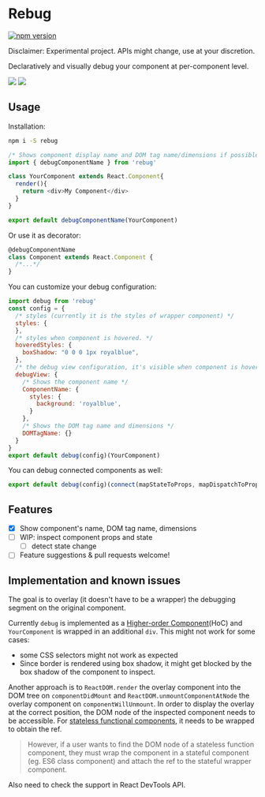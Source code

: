 Rebug
=====================

<!-- [![build status](https://img.shields.io/travis/xyc/rebug/master.svg?style=flat-square)](https://travis-ci.org/xyc/react-inspector) -->
[![npm version](https://img.shields.io/npm/v/rebug.svg?style=flat-square)](https://www.npmjs.com/package/react-inspector)
<!-- [![npm downloads](https://img.shields.io/npm/dm/rebug.svg?style=flat-square)](https://www.npmjs.com/package/react-inspector) -->

Disclaimer: Experimental project. APIs might change, use at your discretion.

Declaratively and visually debug your component at per-component level. 

![](https://cldup.com/OV7D9mP3L0.png)
![](https://cldup.com/cUtrBLPzRq-1200x1200.png)

## Usage

Installation:
```sh
npm i -S rebug
```

```js
/* Shows component display name and DOM tag name/dimensions if possible */
import { debugComponentName } from 'rebug'

class YourComponent extends React.Component{
  render(){
    return <div>My Component</div>
  }
}

export default debugComponentName(YourComponent)
```

Or use it as decorator:
```js
@debugComponentName
class Component extends React.Component {
  /*...*/
}
```

You can customize your debug configuration:
```js
import debug from 'rebug'
const config = {
  /* styles (currently it is the styles of wrapper component) */
  styles: {
  },
  /* styles when component is hovered. */
  hoveredStyles: {
    boxShadow: "0 0 0 1px royalblue",
  },
  /* the debug view configuration, it's visible when component is hovered */
  debugView: {
    /* Shows the component name */
    ComponentName: {
      styles: {
        background: 'royalblue',
      }
    },
    /* Shows the DOM tag name and dimensions */
    DOMTagName: {}
  }
}
export default debug(config)(YourComponent)
```

You can debug connected components as well:
```js
export default debug(config)(connect(mapStateToProps, mapDispatchToProps)(SomeComponent))
```

## Features
- [x] Show component's name, DOM tag name, dimensions
- [ ] WIP: inspect component props and state
  - [ ] detect state change
- [ ] Feature suggestions & pull requests welcome!

## Implementation and known issues
The goal is to overlay (it doesn't have to be a wrapper) the debugging segment on the original component.

Currently `debug` is implemented as a [Higher-order Component](https://medium.com/@dan_abramov/mixins-are-dead-long-live-higher-order-components-94a0d2f9e750)(HoC) and `YourComponent` is wrapped in an additional `div`. This might not work for some cases:
- some CSS selectors might not work as expected
- Since border is rendered using box shadow, it might get blocked by the box shadow of the component to inspect.

Another approach is to `ReactDOM.render` the overlay component into the DOM tree on `componentDidMount` and `ReactDOM.unmountComponentAtNode` the overlay component on `componentWillUnmount`. In order to display the overlay at the correct position, the DOM node of the inspected component needs to be accessible. For [stateless functional components](https://facebook.github.io/react/docs/reusable-components.html#stateless-functions), it needs to be wrapped to obtain the ref. 

> However, if a user wants to find the DOM node of a stateless function component, they must wrap the component in a stateful component (eg. ES6 class component) and attach the ref to the stateful wrapper component.

Also need to check the support in React DevTools API.
